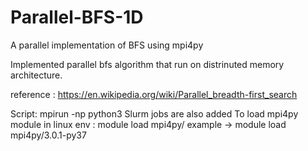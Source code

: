 # Parallel-BFS-1D
A parallel implementation of BFS using mpi4py

Implemented parallel bfs algorithm that run on distrinuted memory architecture. 

reference : https://en.wikipedia.org/wiki/Parallel_breadth-first_search

Script: mpirun -np <number of processors> python3 <name of file>
Slurm jobs are also added
To load mpi4py module in linux env : module load mpi4py/<add version number> example -> module load mpi4py/3.0.1-py37
  
